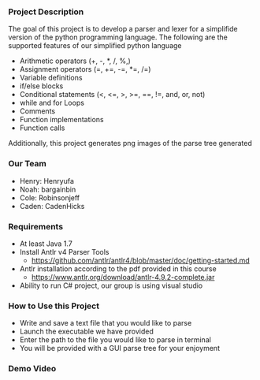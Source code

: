### Project Description
The goal of this project is to develop a parser and lexer for a simplifide version of the python programming language.
The following are the supported features of our simplified python language
* Arithmetic operators (+, -, *, /, %,) 
* Assignment operators (=, +=, -=, *=, /=) 
* Variable definitions
* if/else blocks 
* Conditional statements (<, <=, >, >=, ==, !=, and, or, not) 
* while and for Loops 
* Comments 
* Function implementations 
* Function calls 

Additionally, this project generates png images of the parse tree generated

### Our Team
- Henry: Henryufa
- Noah: bargainbin
- Cole: Robinsonjeff
- Caden: CadenHicks

### Requirements
- At least Java 1.7
- Install Antlr v4 Parser Tools
  - https://github.com/antlr/antlr4/blob/master/doc/getting-started.md
- Antlr installation according to the pdf provided in this course
  - https://www.antlr.org/download/antlr-4.9.2-complete.jar
- Ability to run C# project, our group is using visual studio

### How to Use this Project
- Write and save a text file that you would like to parse
- Launch the executable we have provided
- Enter the path to the file you would like to parse in terminal
- You will be provided with a GUI parse tree for your enjoyment

### Demo Video



